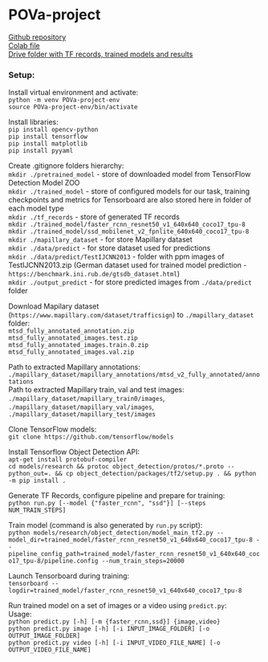 # POVa-project
[Github repository](https://github.com/kateriska/POVa-project) <br />
[Colab file](https://colab.research.google.com/drive/1WhBFSG9x85ifHsHqoMQLUBon5PgPnh1_?usp=sharing) <br />
[Drive folder with TF records, trained models and results](https://drive.google.com/drive/folders/1d5bqZQbEn4IcX6OELtsTVnhcKqOzl7_M?usp=sharing) <br />
### Setup:

Install virtual environment and activate:  <br />
`python -m venv POVa-project-env` <br />
`source POVa-project-env/bin/activate` <br />

Install libraries: <br />
`pip install opencv-python`  <br />
`pip install tensorflow` <br />
`pip install matplotlib` <br />
`pip install pyyaml` <br />

Create .gitignore folders hierarchy:  <br />
`mkdir ./pretrained_model` - store of downloaded model from TensorFlow Detection Model ZOO  <br />
`mkdir ./trained_model` - store of configured models for our task, training checkpoints and metrics for Tensorboard are also stored here in folder of each model type<br />
`mkdir ./tf_records` - store of generated TF records  <br />
`mkdir ./trained_model/faster_rcnn_resnet50_v1_640x640_coco17_tpu-8`  <br />
`mkdir ./trained_model/ssd_mobilenet_v2_fpnlite_640x640_coco17_tpu-8`  <br />
`mkdir ./mapillary_dataset` - for store Mapillary dataset <br />
`mkdir ./data/predict` - for store dataset used for predictions <br />
`mkdir ./data/predict/TestIJCNN2013` - folder with ppm images of TestIJCNN2013.zip (German dataset used for trained model prediction - `https://benchmark.ini.rub.de/gtsdb_dataset.html`) <br />
`mkdir ./output_predict` - for store predicted images from  `./data/predict` folder <br />

Download Mapilary dataset (`https://www.mapillary.com/dataset/trafficsign`) to `./mapillary_dataset` folder:  <br />
`mtsd_fully_annotated_annotation.zip`  <br />
`mtsd_fully_annotated_images.test.zip`  <br />
`mtsd_fully_annotated_images.train.0.zip`  <br />
`mtsd_fully_annotated_images.val.zip`  <br />

Path to extracted Mapillary annotations: `./mapillary_dataset/mapillary_annotations/mtsd_v2_fully_annotated/annotations` <br />
Path to extracted Mapillary train, val and test images: `./mapillary_dataset/mapillary_train0/images`, `./mapillary_dataset/mapillary_val/images`, `./mapillary_dataset/mapillary_test/images`

Clone TensorFlow models: <br />
`git clone https://github.com/tensorflow/models`

Install Tensorflow Object Detection API: <br />
`apt-get install protobuf-compiler` <br />
`cd models/research && protoc object_detection/protos/*.proto --python_out=. && cp object_detection/packages/tf2/setup.py . && python -m pip install .`

Generate TF Records, configure pipeline and prepare for training: <br />
`python run.py [--model {"faster_rcnn", "ssd"}] [--steps NUM_TRAIN_STEPS]`

Train model (command is also generated by `run.py` script): <br />
`python models/research/object_detection/model_main_tf2.py --model_dir=trained_model/faster_rcnn_resnet50_v1_640x640_coco17_tpu-8 --pipeline_config_path=trained_model/faster_rcnn_resnet50_v1_640x640_coco17_tpu-8/pipeline.config --num_train_steps=20000`

Launch Tensorboard during training:  <br />
`tensorboard --logdir=trained_model/faster_rcnn_resnet50_v1_640x640_coco17_tpu-8`

Run trained model on a set of images or a video using `predict.py`: <br />
Usage:  <br />
`python predict.py [-h] [-m {faster_rcnn,ssd}] {image,video}`  <br />
`python predict.py image [-h] [-i INPUT_IMAGE_FOLDER] [-o OUTPUT_IMAGE_FOLDER]` <br />
`python predict.py video [-h] [-i INPUT_VIDEO_FILE_NAME] [-o OUTPUT_VIDEO_FILE_NAME]`
